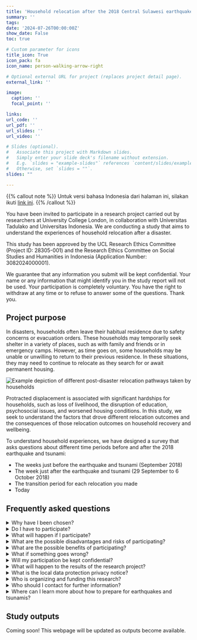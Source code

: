 ```yaml
---
title: 'Household relocation after the 2018 Central Sulawesi earthquake and tsunami'
summary: ''
tags:
date: '2024-07-26T00:00:00Z'
show_date: False
toc: true

# Custom parameter for icons
title_icon: True
icon_pack: fa
icon_name: person-walking-arrow-right

# Optional external URL for project (replaces project detail page).
external_link: ''

image:
  caption: ''
  focal_point: ''

links:
url_code: ''
url_pdf: ''
url_slides: ''
url_video: ''

# Slides (optional).
#   Associate this project with Markdown slides.
#   Simply enter your slide deck's filename without extension.
#   E.g. `slides = "example-slides"` references `content/slides/example-slides.md`.
#   Otherwise, set `slides = ""`.
slides: ""

---
```


{{% callout note %}}
Untuk versi bahasa Indonesia dari halaman ini, silakan ikuti [link ini](../sulawesi-tengah/).
{{% /callout %}}

You have been invited to participate in a research project carried out by researchers at University College London, in collaboration with Universitas Tadulako and Universitas Indonesia. We are conducting a study that aims to understand the experiences of household relocation after a disaster.

This study has been approved by the UCL Research Ethics Committee (Project ID: 28305-001) and the Research Ethics Committee on Social Studies and Humanities in Indonesia (Application Number: 3082024000001).

We guarantee that any information you submit will be kept confidential. Your name or any information that might identify you in the study report will not be used. Your participation is completely voluntary. You have the right to withdraw at any time or to refuse to answer some of the questions. Thank you.

## Project purpose

In disasters, households often leave their habitual residence due to safety concerns or evacuation orders. These households may temporarily seek shelter in a variety of places, such as with family and friends or in emergency camps. However, as time goes on, some households may be unable or unwilling to return to their previous residence. In these situations, they may need to continue to relocate as they search for or await permanent housing. 

![Example depiction of different post-disaster relocation pathways taken by households](info/central-sulawesi/household_relocation.png "Example depiction of different post-disaster relocation pathways taken by households")

Protracted displacement is associated with significant hardships for households, such as loss of livelihood, the disruption of education, psychosocial issues, and worsened housing conditions. In this study, we seek to understand the factors that drove different relocation outcomes and the consequences of those relocation outcomes on household recovery and wellbeing.

To understand household experiences, we have designed a survey that asks questions about different time periods before and after the 2018 earthquake and tsunami:
* The weeks just before the earthquake and tsunami (September 2018)
* The week just after the earthquake and tsunami (29 September to 6 October 2018)
* The transition period for each relocation you made
* Today

## Frequently asked questions

<details>
<summary>Why have I been chosen?</summary>
  In this study, we survey respondents based on their place of residence in the area affected by the 2018 Central Sulawesi earthquake and tsunami. You are selected as one of the respondents in this study randomly based on that criterion.
</details>

<details>
<summary>Do I have to participate?</summary>
  Participation is voluntary -- you decide whether or not to take part. If you decide to participate, you will be asked to consent at the start of the questionnaire. Even if you provide consent, you are able to withdraw at any time during the survey. If you decide to withdraw, we will ask you what you wish to happen to the data provided thus far.
</details>

<details>
<summary>What will happen if I participate?</summary>
  This survey will take approximately 20 minutes. We guarantee that any information you provide will be kept anonymous. Your name or any information that could identify you in the study will not be used. Your participation is completely voluntary. You have the right to stop participating at any time, or refuse to answer any questions.
</details>

<details>
<summary>What are the possible disadvantages and risks of participating?</summary>
  We acknowledge the potential risk of trauma-triggering effects, particularly if you have experienced the negative impacts of past disasters. Discussing sensitive topics or recalling distressing memories related to disasters may potentially evoke emotional distress. To manage this risk, we have designed the survey in a sensitive and considerate manner. You can also opt out or skip specific questions that you find distressing. Additionally, you can withdraw from participating at any time without giving a reason.
</details>

<details>
<summary>What are the possible benefits of participating?</summary>
  While there are no immediate benefits, we hope that this research will offer valuable insights to improve recovery planning in future disasters.
</details>

<details>
<summary>What if something goes wrong?</summary>
  If you have a concern or complaint about any aspect of this study, you should email the principal researcher <a href="mailto:c.galasso@ucl.ac.uk">c.galasso@ucl.ac.uk</a>. He will do his best to answer your questions or deal with your query. 
  
  If you feel your complaint has not been handled satisfactorily or if you prefer to contact someone independent of the research team, you can contact either:
  * **United Kingdom:** The Chair of the UCL Research Ethics Committee at ethics@ucl.ac.uk
  * **Indonesia:** The Research Ethics Committee on Social Studies and Humanities, National Research and Innovation Agency at klirensetik@brin.go.id
</details>

<details>
<summary>Will my participation be kept confidential?</summary>
All information collected during this survey will be kept strictly confidential. No personally identifiable information is recorded on this survey and the responses are password-protected. Additionally, you will not be able to be identified in any ensuing reports or publications. Limits to confidentiality include:

 * Confidentiality will be respected subject to legal constraints and professional guidelines.
 * Confidentiality will be respected unless there are compelling and legitimate reasons for this to be breached.  If this was the case we would inform you of any decisions that might limit your confidentiality.
</details>

<details>
<summary>What will happen to the results of the research project?</summary>
  Findings from the study will be written up for a publication, which will be read by other researchers. Additionally, it will be written up within a PhD thesis. 
  
  This webpage will be updated with links to any study outputs as they become available.
</details>

<details>
<summary>What is the local data protection privacy notice?</summary>
Notice: The controller for this project will be University College London (UCL). The UCL Data Protection Officer provides oversight of UCL activities involving the processing of personal data and can be contacted at data-protection@ucl.ac.uk 
This ‘local’ privacy notice sets out the information that applies to this particular study. Further information on how UCL uses participant information can be found in our ‘general’ privacy notice at <a href="https://www.ucl.ac.uk/legal-services/privacy/ucl-general-research-participant-privacy-notice">https://www.ucl.ac.uk/legal-services/privacy/ucl-general-research-participant-privacy-notice</a>.
The information that is required to be provided to participants under data protection legislation (GDPR and DPA 2018) is provided across both the ‘local’ and ‘general’ privacy notices. 

The categories of personal data used will be as follows:
* Age
* Number of people in your household (i.e., household size) 
* Number of people aged 65 and above in your household
* Number of people under 18 years old in your household
* Number of people with special needs 
* Housing and land tenure status
* Occupation
* Education qualification
* Gender of the head of household

The lawful basis that would be used to process your personal data will be performance of a task in the public interest.
Your personal data will be processed as long as it is required for the research project. If we can anonymise or pseudonymise the personal data you provide, we will undertake this and endeavour to minimise the processing of personal data wherever possible. 
If you are concerned about how your personal data is being processed, or if you would like to contact us about your rights, please contact UCL in the first instance at data-protection@ucl.ac.uk 

</details>

<details>
<summary>Who is organizing and funding this research?</summary>
This study is organized by UCL and funded by UCL’s Overseas Research Scholarship (ORS).
 
</details>

<details>
<summary>Who should I contact for further information?</summary>
If you have any questions regarding this study, do not hesitate to ask the researcher conducting the study.

  * Principal researcher: Carmine Galasso, c.galasso@ucl.ac.uk 
  * Research coordinator: Nicole Paul, nicole.paul.22@ucl.ac.uk 
  * Office Address: Chadwick Building GM14, Gower St, WC1E 6BT London, UK

  Additional questions or complaints/objections against your rights as a respondent in this study can be submitted to:

  * **United Kingdom:** The Chair of the UCL Research Ethics Committee at ethics@ucl.ac.uk
  * **Indonesia:** The Research Ethics Committee on Social Studies and Humanities, National Research and Innovation Agency at klirensetik@brin.go.id
</details>

<details>
<summary>Where can I learn more about how to prepare for earthquakes and tsunamis?</summary>
For further information about earthquake and tsunami preparedness, please refer to the <a href="https://www.bmkg.go.id/gempabumi/mitigasi/edukasi-gempabumi-tsunami">BMKG website</a>.
</details>


## Study outputs

Coming soon! This webpage will be updated as outputs become available.
